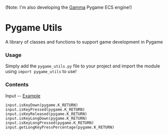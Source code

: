 (Note: I'm also developing the [Gamma](https://github.com/rik-cross/gamma) Pygame ECS engine!)

# Pygame Utils
A library of classes and functions to support game development in Pygame

### Usage
Simply add the `pygame_utils.py` file to your project and import the module using `import pygame_utils` to use!

### Contents

Input -- [Example](./inputExample.py)

```
input.isKeyDown(pygame.K_RETURN)
input.isKeyPressed(pygame.K_RETURN)
input.isKeyReleased(pygame.K_RETURN)
input.isKeyLongDown(pygame.K_RETURN)
input.isKeyLongPressed(pygame.K_RETURN)
input.getLongKeyPressPercentage(pygame.K_RETURN)
```
